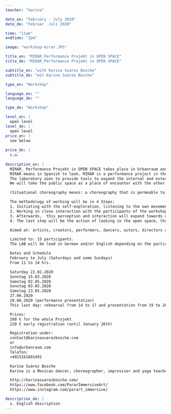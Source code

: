 ```yaml
---
teacher: "karina"

date_en: "February - July 2020"
date_de: "Februar  Juli 2020"

time: "11am"
endtime: "2pm" 

image: "workshop-mirar.JPG"

title_en: "MIRAR_Performance Projekt in OPEN SPACE"
title_de: "MIRAR_Performance Projekt in OPEN SPACE"

subtitle_en: "with Karina Suárez Bosche"
subtitle_de: "mit Karina Suárez Bosche"

type_en: "Workshop"

language_en: ""
language_de: ""

type_de: "Workshop"

level_en: |
  open level    
level_de: |
  open level  
price_en: |
  see below
  
price_de: |
  s.u.  
  
description_en: |
  MIRAR_ Performance Projekt in OPEN SPACE takes place in Urbanraum and in the square of Hermannplatz in Berlin.  
  MIRAR means in Spanish to look. MIRAR is a performance project in the form of a laboratory that reflects on the human condition of loneliness in contemporary society. Working in a dance studio and later in the public space, we will generate minimal performative actions that interfere in the personal space of the passerby.  
  The laboratory aims to provide tools to expand the internal and external perception (Socio-cultural-geographical-perception): What happens in my social/geographic context? Where and with whom I am? With whom do I co-exist?  
  We will take the public space as a place of encounter with the other and as a natural setting for performative actions. Working on improvisation and somatic principles (with somatic methods), a situational choreography will be developed to be presented at the end of the Workshop.  

  (Situational choreography means: a choreography that is permeable to a specific social context and reacts to a spontaneous public.)  

  The methodology of working will be in 4 Steps:  
  1. Initiating with the self-exploration, listening to the own movement, developing the own creativity.   
  2. Working in close interaction with the participants of the workshop: improvisation exercises with eyes contact and body-work to develop a group feeling.   
  3. Afterwards,  this perception and interaction will expand towards open and public space, inhabiting spaces as scenarios. We will construct images of the body in space, composing with the single body and its position in it.   
  4. The last step will be the action of looking in the open space, through the method of participating observation. We will observe, listen and write; echoing sensitive experiences into the body and then constructing performative actions that seek closeness with people.  

  Aimed at: artists, creators, performers, dancers, actors, directors and to all people with all kind of bodies with an interest in the performance and its expansion in the public space. No knowledge in performance or dance is needed.  

  Limited to: 15 participants.
  The LAB will be lead in German and/or English depending on the participators.  

  Dates and Schedule  
  February to July (Saturdays and some Sundays)  
  From 11 to 14 hrs.  

  Saturday 22.02.2020
  Sonntag 15.03.2020
  Samstag 02.05.2020
  Sonntag 03.05.2020
  Samstag 23.05.2020
  27.06.2020 
  28.06.2020 (performance presentation)
  This last day: rehearsal from 14 to 17 and presentation from 19 to 20hrs.  

  Prices:
  260 € for the whole Projekt  
  220 € early registration (until January 26th)  

  Registration under:  
  contact@karinasuarezbosche.com  
  or  
  info@urbanraum.com  
  Telefon:  
  +4915161891491  

  Karina Suárez Bosche  
  Karina is a Mexican dancer, choreographer, improviser and yoga teacher with German roots. She received a Master´s degree in Choreography at the Hochschulübergreifendes Zentrum Tanz Berlin (2014). 2015 co-founder (Andrea Krohn, Cheng Ting-Chen) and director of #PARARImmersiveArt touring in Taiwan, China, Norway, Mexico and Germany. She teaches worldwide Workshops like: MIRAR Laboratory, Presence and Improvisation through Somatic Principles and Creative Movement through Yoga. She works with dance and movement in a wieder spectrum than just professional dance, teaching and working with different bodies and experiences. Currently projects: "Cuerpo Minimo" solo performance and "Im Spiegel roter Fische" with the initiative #Tanzfähig.    

  http://karinasuarezbosche.com/  
  https://www.facebook.com/PararImmersiveArt/  
  https://www.instagram.com/parart_immersive/

description_de: |
  s. English description 
---
```




